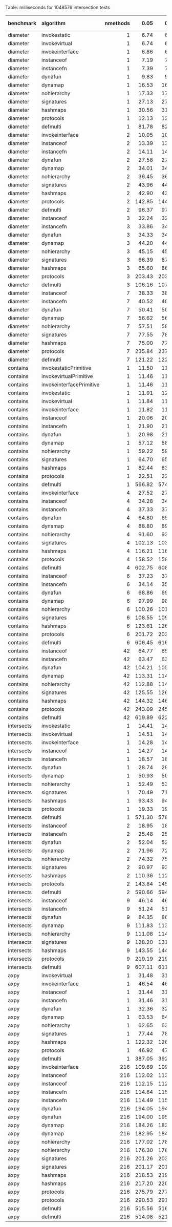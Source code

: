 Table: milliseconds for 1048576 intersection tests

|benchmark  |algorithm                | nmethods|   0.05|   0.50|   0.95|   mean| overhead 0.05| overhead 0.50| overhead 0.95| overhead mean| ns per op| overhead ns per op|
|:----------|:------------------------|--------:|------:|------:|------:|------:|-------------:|-------------:|-------------:|-------------:|---------:|------------------:|
|diameter   |invokestatic             |        1|   6.74|   6.76|   6.90|   6.79|         -0.01|         -0.01|          0.00|         -0.01|      6.47|              -0.43|
|diameter   |invokevirtual            |        1|   6.74|   6.76|   6.78|   6.76|         -0.01|         -0.01|         -0.01|         -0.01|      6.45|              -0.45|
|diameter   |invokeinterface          |        1|   6.86|   6.89|   6.95|   6.91|          0.00|          0.00|          0.00|          0.00|      6.59|              -0.31|
|diameter   |instanceof               |        1|   7.19|   7.23|   7.26|   7.23|          0.00|          0.00|          0.00|          0.00|      6.90|               0.00|
|diameter   |instancefn               |        1|   7.39|   7.41|   7.45|   7.43|          0.00|          0.00|          0.00|          0.00|      7.08|               0.19|
|diameter   |dynafun                  |        1|   9.83|   9.84|   9.91|   9.88|          0.04|          0.03|          0.03|          0.03|      9.42|               2.52|
|diameter   |dynamap                  |        1|  16.53|  16.66|  16.78|  16.67|          0.13|          0.13|          0.12|          0.12|     15.89|               9.00|
|diameter   |nohierarchy              |        1|  17.33|  17.58|  17.67|  17.53|          0.14|          0.14|          0.14|          0.14|     16.71|               9.82|
|diameter   |signatures               |        1|  27.13|  27.65|  28.10|  27.58|          0.27|          0.27|          0.27|          0.27|     26.31|              19.41|
|diameter   |hashmaps                 |        1|  30.56|  31.48|  31.77|  31.23|          0.31|          0.32|          0.32|          0.32|     29.78|              22.89|
|diameter   |protocols                |        1|  12.13|  12.22|  12.28|  12.19|          0.07|          0.07|          0.07|          0.07|     11.63|               4.73|
|diameter   |defmulti                 |        1|  81.78|  82.38|  83.51|  82.83|          1.00|          1.00|          1.00|          1.00|     78.99|              72.09|
|diameter   |invokeinterface          |        2|  10.05|  10.08|  10.13|  10.09|         -0.04|         -0.04|         -0.04|         -0.04|      9.62|              -3.20|
|diameter   |instanceof               |        2|  13.39|  13.44|  13.50|  13.44|          0.00|          0.00|          0.00|          0.00|     12.82|               0.00|
|diameter   |instancefn               |        2|  14.11|  14.15|  14.18|  14.15|          0.01|          0.01|          0.01|          0.01|     13.50|               0.67|
|diameter   |dynafun                  |        2|  27.58|  27.78|  28.11|  27.83|          0.17|          0.17|          0.17|          0.17|     26.54|              13.72|
|diameter   |dynamap                  |        2|  34.01|  34.24|  34.68|  34.30|          0.25|          0.25|          0.25|          0.25|     32.71|              19.89|
|diameter   |nohierarchy              |        2|  36.45|  36.74|  37.09|  36.79|          0.28|          0.28|          0.28|          0.28|     35.09|              22.27|
|diameter   |signatures               |        2|  43.96|  44.46|  44.95|  44.51|          0.37|          0.37|          0.37|          0.37|     42.45|              29.63|
|diameter   |hashmaps                 |        2|  42.90|  43.49|  43.68|  43.25|          0.36|          0.36|          0.35|          0.35|     41.25|              28.42|
|diameter   |protocols                |        2| 142.85| 144.33| 144.46| 143.67|          1.56|          1.56|          1.54|          1.55|    137.02|             124.19|
|diameter   |defmulti                 |        2|  96.37|  97.52|  98.77|  97.57|          1.00|          1.00|          1.00|          1.00|     93.05|              80.23|
|diameter   |instanceof               |        3|  32.24|  32.31|  32.67|  32.38|          0.00|          0.00|          0.00|          0.00|     30.88|               0.00|
|diameter   |instancefn               |        3|  33.86|  34.07|  34.16|  34.03|          0.02|          0.02|          0.02|          0.02|     32.45|               1.57|
|diameter   |dynafun                  |        3|  34.33|  34.45|  34.66|  34.46|          0.03|          0.03|          0.03|          0.03|     32.87|               1.99|
|diameter   |dynamap                  |        3|  44.20|  44.58|  45.10|  44.64|          0.16|          0.16|          0.16|          0.16|     42.57|              11.69|
|diameter   |nohierarchy              |        3|  45.15|  45.25|  45.54|  45.35|          0.17|          0.17|          0.17|          0.17|     43.25|              12.37|
|diameter   |signatures               |        3|  66.39|  67.09|  67.83|  67.15|          0.46|          0.46|          0.46|          0.46|     64.04|              33.16|
|diameter   |hashmaps                 |        3|  65.60|  66.19|  66.72|  66.11|          0.45|          0.45|          0.45|          0.45|     63.04|              32.17|
|diameter   |protocols                |        3| 203.43| 203.82| 204.83| 204.23|          2.32|          2.29|          2.27|          2.29|    194.77|             163.89|
|diameter   |defmulti                 |        3| 106.16| 107.20| 108.57| 107.33|          1.00|          1.00|          1.00|          1.00|    102.35|              71.48|
|diameter   |instanceof               |        7|  38.33|  38.41|  38.71|  38.48|          0.00|          0.00|          0.00|          0.00|     36.70|               0.00|
|diameter   |instancefn               |        7|  40.52|  40.64|  40.78|  40.65|          0.03|          0.03|          0.02|          0.03|     38.77|               2.07|
|diameter   |dynafun                  |        7|  50.41|  50.92|  51.15|  50.84|          0.15|          0.15|          0.15|          0.15|     48.49|              11.79|
|diameter   |dynamap                  |        7|  56.62|  56.68|  57.60|  57.01|          0.22|          0.22|          0.22|          0.22|     54.36|              17.67|
|diameter   |nohierarchy              |        7|  57.51|  58.54|  58.70|  58.09|          0.23|          0.24|          0.23|          0.23|     55.40|              18.70|
|diameter   |signatures               |        7|  77.55|  78.16|  80.13|  78.62|          0.47|          0.47|          0.49|          0.48|     74.98|              38.28|
|diameter   |hashmaps                 |        7|  75.00|  77.27|  78.24|  76.48|          0.44|          0.46|          0.46|          0.45|     72.93|              36.24|
|diameter   |protocols                |        7| 235.84| 237.40| 238.11| 237.18|          2.38|          2.37|          2.34|          2.37|    226.19|             189.49|
|diameter   |defmulti                 |        7| 121.22| 122.47| 123.84| 122.35|          1.00|          1.00|          1.00|          1.00|    116.68|              79.98|
|contains   |invokestaticPrimitive    |        1|  11.50|  11.52|  11.54|  11.52|          0.00|          0.00|          0.00|          0.00|     10.99|               0.00|
|contains   |invokevirtualPrimitive   |        1|  11.46|  11.49|  11.49|  11.48|          0.00|          0.00|          0.00|          0.00|     10.95|               0.00|
|contains   |invokeinterfacePrimitive |        1|  11.46|  11.54|  11.66|  11.52|          0.00|          0.00|          0.00|          0.00|     10.99|               0.00|
|contains   |invokestatic             |        1|  11.91|  12.12|  11.97|  11.94|         -0.01|         -0.01|         -0.01|         -0.01|     11.39|              -7.83|
|contains   |invokevirtual            |        1|  11.84|  11.86|  11.88|  11.87|         -0.02|         -0.01|         -0.02|         -0.01|     11.32|              -7.90|
|contains   |invokeinterface          |        1|  11.82|  11.84|  11.87|  11.85|         -0.02|         -0.01|         -0.02|         -0.01|     11.30|              -7.92|
|contains   |instanceof               |        1|  20.06|  20.12|  20.29|  20.15|          0.00|          0.00|          0.00|          0.00|     19.22|               0.00|
|contains   |instancefn               |        1|  21.90|  21.98|  22.19|  22.04|          0.00|          0.00|          0.00|          0.00|     21.02|               1.80|
|contains   |dynafun                  |        1|  20.98|  21.45|  21.29|  21.13|          0.00|          0.00|          0.00|          0.00|     20.15|               0.93|
|contains   |dynamap                  |        1|  57.12|  58.63|  59.26|  58.21|          0.07|          0.07|          0.07|          0.07|     55.52|              36.30|
|contains   |nohierarchy              |        1|  59.22|  59.44|  61.44|  60.45|          0.07|          0.07|          0.07|          0.07|     57.65|              38.43|
|contains   |signatures               |        1|  64.70|  65.93|  67.13|  65.96|          0.08|          0.08|          0.08|          0.08|     62.91|              43.69|
|contains   |hashmaps                 |        1|  82.44|  83.72|  85.60|  84.04|          0.11|          0.11|          0.12|          0.12|     80.15|              60.93|
|contains   |protocols                |        1|  22.51|  22.76|  22.86|  22.69|          0.00|          0.00|          0.00|          0.00|     21.64|               2.42|
|contains   |defmulti                 |        1| 566.82| 574.45| 579.99| 574.63|          1.00|          1.00|          1.00|          1.00|    548.01|             528.79|
|contains   |invokeinterface          |        4|  27.52|  27.60|  27.66|  27.61|         -0.01|         -0.01|         -0.01|         -0.01|     26.33|              -6.55|
|contains   |instanceof               |        4|  34.28|  34.43|  34.72|  34.48|          0.00|          0.00|          0.00|          0.00|     32.89|               0.00|
|contains   |instancefn               |        4|  37.33|  37.70|  37.79|  37.56|          0.01|          0.01|          0.01|          0.01|     35.82|               2.94|
|contains   |dynafun                  |        4|  64.80|  65.39|  66.74|  65.83|          0.05|          0.05|          0.06|          0.05|     62.78|              29.90|
|contains   |dynamap                  |        4|  88.80|  89.62|  91.08|  89.93|          0.10|          0.10|          0.10|          0.10|     85.76|              52.88|
|contains   |nohierarchy              |        4|  91.60|  93.10|  94.41|  93.13|          0.10|          0.10|          0.10|          0.10|     88.82|              55.93|
|contains   |signatures               |        4| 102.13| 103.32| 104.99| 103.54|          0.12|          0.12|          0.12|          0.12|     98.74|              65.86|
|contains   |hashmaps                 |        4| 116.21| 116.13| 121.16| 118.59|          0.14|          0.14|          0.15|          0.15|    113.09|              80.21|
|contains   |protocols                |        4| 158.52| 159.05| 159.68| 159.07|          0.22|          0.22|          0.22|          0.22|    151.70|             118.81|
|contains   |defmulti                 |        4| 602.75| 608.33| 612.97| 607.51|          1.00|          1.00|          1.00|          1.00|    579.36|             546.48|
|contains   |instanceof               |        6|  37.23|  37.51|  37.71|  37.50|          0.00|          0.00|          0.00|          0.00|     35.76|               0.00|
|contains   |instancefn               |        6|  34.14|  35.02|  34.73|  34.49|         -0.01|          0.00|         -0.01|         -0.01|     32.89|              -2.87|
|contains   |dynafun                  |        6|  68.86|  69.07|  70.51|  69.67|          0.06|          0.05|          0.06|          0.06|     66.45|              30.68|
|contains   |dynamap                  |        6|  97.99|  98.46| 100.27|  99.15|          0.11|          0.11|          0.11|          0.11|     94.56|              58.79|
|contains   |nohierarchy              |        6| 100.26| 101.43| 102.64| 101.47|          0.11|          0.11|          0.11|          0.11|     96.77|              61.01|
|contains   |signatures               |        6| 108.55| 109.54| 112.33| 110.46|          0.13|          0.12|          0.13|          0.13|    105.34|              69.58|
|contains   |hashmaps                 |        6| 123.61| 126.02| 128.29| 125.53|          0.15|          0.15|          0.16|          0.15|    119.72|              83.95|
|contains   |protocols                |        6| 201.72| 203.25| 203.78| 202.87|          0.29|          0.29|          0.29|          0.29|    193.47|             157.71|
|contains   |defmulti                 |        6| 606.45| 616.24| 619.68| 613.60|          1.00|          1.00|          1.00|          1.00|    585.17|             549.41|
|contains   |instanceof               |       42|  64.77|  65.43|  65.82|  65.30|          0.00|          0.00|          0.00|          0.00|     62.28|               0.00|
|contains   |instancefn               |       42|  63.47|  63.84|  64.60|  64.05|          0.00|          0.00|          0.00|          0.00|     61.08|              -1.20|
|contains   |dynafun                  |       42| 104.21| 105.68| 106.20| 105.06|          0.07|          0.07|          0.07|          0.07|    100.20|              37.92|
|contains   |dynamap                  |       42| 113.31| 114.10| 115.20| 114.20|          0.09|          0.09|          0.09|          0.09|    108.91|              46.63|
|contains   |nohierarchy              |       42| 112.88| 114.25| 115.32| 113.95|          0.09|          0.09|          0.09|          0.09|    108.67|              46.39|
|contains   |signatures               |       42| 125.55| 126.40| 129.16| 127.35|          0.11|          0.11|          0.11|          0.11|    121.46|              59.18|
|contains   |hashmaps                 |       42| 144.32| 146.93| 148.30| 145.88|          0.14|          0.15|          0.15|          0.14|    139.12|              76.84|
|contains   |protocols                |       42| 243.09| 245.71| 246.56| 245.15|          0.32|          0.32|          0.32|          0.32|    233.79|             171.51|
|contains   |defmulti                 |       42| 619.89| 622.17| 632.33| 625.56|          1.00|          1.00|          1.00|          1.00|    596.58|             534.30|
|intersects |invokestatic             |        1|  14.41|  14.66|  14.77|  14.63|          0.00|          0.00|          0.00|          0.00|     13.95|               0.32|
|intersects |invokevirtual            |        1|  14.51|  14.57|  14.69|  14.60|          0.00|          0.00|          0.00|          0.00|     13.92|               0.29|
|intersects |invokeinterface          |        1|  14.28|  14.29|  14.34|  14.32|          0.00|          0.00|          0.00|          0.00|     13.65|               0.02|
|intersects |instanceof               |        1|  14.27|  14.29|  14.33|  14.30|          0.00|          0.00|          0.00|          0.00|     13.64|               0.00|
|intersects |instancefn               |        1|  18.57|  18.59|  18.74|  18.68|          0.01|          0.01|          0.01|          0.01|     17.81|               4.18|
|intersects |dynafun                  |        1|  28.74|  29.41|  29.50|  29.19|          0.03|          0.03|          0.03|          0.03|     27.84|              14.20|
|intersects |dynamap                  |        1|  50.93|  50.65|  52.73|  51.64|          0.07|          0.06|          0.07|          0.07|     49.25|              35.62|
|intersects |nohierarchy              |        1|  52.49|  53.02|  54.69|  53.52|          0.07|          0.07|          0.07|          0.07|     51.04|              37.40|
|intersects |signatures               |        1|  70.49|  71.99|  74.91|  72.23|          0.10|          0.10|          0.11|          0.10|     68.89|              55.25|
|intersects |hashmaps                 |        1|  93.43|  94.17|  98.73|  95.84|          0.14|          0.14|          0.15|          0.14|     91.40|              77.76|
|intersects |protocols                |        1|  19.33|  19.41|  19.57|  19.47|          0.01|          0.01|          0.01|          0.01|     18.57|               4.93|
|intersects |defmulti                 |        1| 571.30| 578.21| 583.69| 577.58|          1.00|          1.00|          1.00|          1.00|    550.83|             537.19|
|intersects |instanceof               |        2|  18.95|  18.99|  19.09|  19.02|          0.00|          0.00|          0.00|          0.00|     18.14|               0.00|
|intersects |instancefn               |        2|  25.48|  25.62|  25.82|  25.66|          0.01|          0.01|          0.01|          0.01|     24.47|               6.33|
|intersects |dynafun                  |        2|  52.04|  52.94|  53.81|  53.06|          0.06|          0.06|          0.06|          0.06|     50.60|              32.46|
|intersects |dynamap                  |        2|  71.96|  72.25|  74.08|  72.97|          0.09|          0.09|          0.09|          0.09|     69.59|              51.46|
|intersects |nohierarchy              |        2|  74.32|  75.03|  76.18|  75.38|          0.10|          0.10|          0.10|          0.10|     71.89|              53.75|
|intersects |signatures               |        2|  90.97|  93.55|  95.43|  93.47|          0.13|          0.13|          0.13|          0.13|     89.14|              71.00|
|intersects |hashmaps                 |        2| 110.36| 112.56| 117.14| 113.35|          0.16|          0.16|          0.17|          0.16|    108.10|              89.97|
|intersects |protocols                |        2| 143.84| 145.81| 145.35| 144.61|          0.22|          0.22|          0.22|          0.22|    137.91|             119.78|
|intersects |defmulti                 |        2| 590.66| 594.36| 601.43| 596.15|          1.00|          1.00|          1.00|          1.00|    568.53|             550.40|
|intersects |instanceof               |        9|  46.14|  46.37|  46.80|  46.51|          0.00|          0.00|          0.00|          0.00|     44.36|               0.00|
|intersects |instancefn               |        9|  51.24|  51.70|  52.00|  51.61|          0.01|          0.01|          0.01|          0.01|     49.22|               4.86|
|intersects |dynafun                  |        9|  84.35|  86.34|  86.67|  85.49|          0.07|          0.07|          0.07|          0.07|     81.53|              37.17|
|intersects |dynamap                  |        9| 111.83| 113.61| 114.73| 113.55|          0.12|          0.12|          0.12|          0.12|    108.29|              63.93|
|intersects |nohierarchy              |        9| 111.08| 114.66| 118.96| 113.10|          0.12|          0.12|          0.13|          0.12|    107.86|              63.50|
|intersects |signatures               |        9| 128.20| 131.95| 132.93| 130.54|          0.15|          0.15|          0.15|          0.15|    124.49|              80.13|
|intersects |hashmaps                 |        9| 143.55| 144.84| 150.80| 146.84|          0.17|          0.17|          0.18|          0.18|    140.03|              95.67|
|intersects |protocols                |        9| 219.19| 219.86| 221.15| 220.19|          0.31|          0.31|          0.31|          0.31|    209.99|             165.63|
|intersects |defmulti                 |        9| 607.11| 611.70| 617.97| 612.58|          1.00|          1.00|          1.00|          1.00|    584.20|             539.84|
|axpy       |invokevirtual            |        1|  31.48|  31.73|  31.82|  31.64|          0.00|          0.00|          0.00|          0.00|     30.17|              -0.15|
|axpy       |invokeinterface          |        1|  46.54|  46.94|  47.13|  46.91|          0.04|          0.04|          0.04|          0.04|     44.74|              14.41|
|axpy       |instanceof               |        1|  31.44|  31.51|  32.83|  31.80|          0.00|          0.00|          0.00|          0.00|     30.33|               0.00|
|axpy       |instancefn               |        1|  31.46|  31.60|  31.88|  31.69|          0.00|          0.00|          0.00|          0.00|     30.22|              -0.11|
|axpy       |dynafun                  |        1|  32.36|  32.47|  32.68|  32.53|          0.00|          0.00|          0.00|          0.00|     31.03|               0.70|
|axpy       |dynamap                  |        1|  63.53|  64.58|  66.51|  64.83|          0.09|          0.09|          0.09|          0.09|     61.83|              31.50|
|axpy       |nohierarchy              |        1|  62.65|  63.80|  64.95|  63.67|          0.09|          0.09|          0.09|          0.09|     60.72|              30.39|
|axpy       |signatures               |        1|  77.44|  78.27|  80.70|  79.06|          0.13|          0.13|          0.13|          0.13|     75.40|              45.07|
|axpy       |hashmaps                 |        1| 122.32| 126.95| 128.79| 125.31|          0.26|          0.26|          0.26|          0.26|    119.51|              89.18|
|axpy       |protocols                |        1|  46.92|  47.16|  47.47|  47.24|          0.04|          0.04|          0.04|          0.04|     45.05|              14.72|
|axpy       |defmulti                 |        1| 387.05| 392.87| 400.16| 392.37|          1.00|          1.00|          1.00|          1.00|    374.20|             343.87|
|axpy       |invokeinterface          |      216| 109.69| 109.95| 112.14| 110.77|         -0.01|         -0.01|         -0.01|         -0.01|    105.64|              -2.39|
|axpy       |instanceof               |      216| 112.02| 113.64| 114.30| 113.28|          0.00|          0.00|          0.00|          0.00|    108.03|               0.00|
|axpy       |instanceof               |      216| 112.15| 112.91| 114.26| 113.06|          0.00|          0.00|          0.00|          0.00|    107.82|               0.00|
|axpy       |instancefn               |      216| 114.64| 115.63| 116.99| 115.88|          0.01|          0.00|          0.01|          0.01|    110.51|               2.48|
|axpy       |instancefn               |      216| 114.49| 115.59| 117.01| 115.90|          0.01|          0.01|          0.01|          0.01|    110.53|               2.71|
|axpy       |dynafun                  |      216| 194.05| 194.98| 198.86| 196.24|          0.20|          0.20|          0.20|          0.20|    187.15|              79.12|
|axpy       |dynafun                  |      216| 194.00| 195.12| 198.24| 195.89|          0.20|          0.20|          0.20|          0.20|    186.81|              78.99|
|axpy       |dynamap                  |      216| 184.26| 183.62| 187.92| 185.84|          0.18|          0.17|          0.18|          0.18|    177.23|              69.20|
|axpy       |dynamap                  |      216| 182.95| 184.79| 187.06| 184.94|          0.18|          0.18|          0.18|          0.18|    176.37|              68.55|
|axpy       |nohierarchy              |      216| 177.02| 178.12| 179.85| 178.59|          0.16|          0.16|          0.16|          0.16|    170.32|              62.29|
|axpy       |nohierarchy              |      216| 176.30| 178.69| 179.61| 178.17|          0.16|          0.16|          0.16|          0.16|    169.91|              62.09|
|axpy       |signatures               |      216| 201.26| 203.22| 206.92| 204.19|          0.22|          0.22|          0.22|          0.22|    194.74|              86.71|
|axpy       |signatures               |      216| 201.17| 201.99| 206.16| 203.59|          0.22|          0.22|          0.22|          0.22|    194.15|              86.34|
|axpy       |hashmaps                 |      216| 218.53| 219.47| 241.54| 223.80|          0.26|          0.26|          0.31|          0.27|    213.43|             105.40|
|axpy       |hashmaps                 |      216| 217.20| 220.46| 227.81| 220.91|          0.26|          0.26|          0.27|          0.26|    210.68|             102.86|
|axpy       |protocols                |      216| 275.79| 277.63| 279.53| 277.83|          0.41|          0.41|          0.40|          0.40|    264.96|             156.93|
|axpy       |protocols                |      216| 290.53| 291.53| 294.76| 292.44|          0.44|          0.44|          0.44|          0.44|    278.89|             171.07|
|axpy       |defmulti                 |      216| 515.56| 516.69| 527.36| 521.19|          1.00|          1.00|          1.00|          1.00|    497.05|             389.02|
|axpy       |defmulti                 |      216| 514.08| 521.44| 527.77| 521.94|          1.00|          1.00|          1.00|          1.00|    497.76|             389.94|
